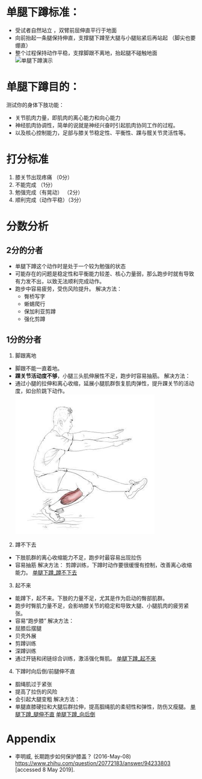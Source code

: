 # 单腿下蹲标准：
- 受试者自然站立 ，双臂前屈伸直平行于地面
- 向前抬起一条腿保持伸直，支撑腿下蹲至大腿与小腿贴紧后再站起 （脚尖也要绷直）
- 整个过程保持动作平稳，支撑脚跟不离地，抬起腿不碰触地面
![单腿下蹲演示](./单腿下蹲演示.jpg "单腿下蹲演示")

# 单腿下蹲目的：
测试你的身体下肢功能：
  - 关节肌肉力量，即肌肉的离心能力和向心能力
  - 神经肌肉协调性，简单的说就是神经兴奋时引起肌肉协同工作的过程。
  - 以及核心控制能力，足部与膝关节稳定性、平衡性、踝与髋关节灵活性等。

# 打分标准
1. 膝关节出现疼痛     （0分）
2. 不能完成          （1分）
3. 勉强完成（有晃动）  （2分）
4. 顺利完成（动作平稳）（3分）

# 分数分析
## 2分的分者
  - 单腿下蹲这个动作时是处于一个较为勉强的状态
  - 可能存在的问题是稳定性和平衡能力较差、核心力量弱，那么跑步时就有导致有力发不出，以致无法顺利完成动作。
  - 跑步中容易疲劳，受伤风险提升。
  解决方法：
    - 臀桥写字
    - 蜥蜴爬行
    - 保加利亚剪蹲
    - 强化剪蹲

## 1分的分者
1. 脚跟离地
  - 脚跟不能一直着地。
  - **踝关节活动度不够**，小腿三头肌伸展性不足，跑步时容易抽筋。
  解决方法：
  - 通过小腿的拉伸和离心收缩，延展小腿肌群恢复肌肉弹性，提升踝关节的活动度，如台阶跳下动作。
  ![单腿下蹲_脚跟离地](./单腿下蹲_脚跟离地.jpg "单腿下蹲_脚跟离地")
2. 蹲不下去
  - 下肢肌群的离心收缩能力不足，跑步时最容易出现拉伤
  - 容易抽筋
  解决方法：
  剪蹲训练，下蹲时动作要很缓慢有控制，改善离心收缩能力。
  [单腿下蹲_蹲不下去](./单腿下蹲_蹲不下去.jpg "单腿下蹲_蹲不下去")
3. 起不来
  - 能蹲下，起不来。下肢的力量不足，尤其是作为启动的臀部肌群。
  - 跑步时臀肌力量不足，会影响膝关节的稳定和导致大腿、小腿肌肉的疲劳紧张。
  - 容易“跑步膝”
  解决方法：
  - 屈膝后摆腿
  - 贝壳外展
  - 剪蹲训练
  - 深蹲训练
  - 通过开链和闭链综合训练，激活强化臀肌。
  [单腿下蹲_起不来](./单腿下蹲_起不来.jpg "单腿下蹲_起不来")
4. 下蹲时向后倒/前腿伸不直
  - 腘绳肌过于紧张
  - 提高了拉伤的风险
  - 会引起大腿变粗
  解决方法：
  - 单腿直膝硬拉和大腿后群拉伸，提高腘绳肌的柔韧性和弹性，防伤又瘦腿。
  [单腿下蹲_腿伸不直](./单腿下蹲_腿伸不直.jpg "单腿下蹲_腿伸不直")
  [单腿下蹲_向后倒](./单腿下蹲_向后倒.jpg "单腿下蹲_向后倒")

# Appendix
- 李明威, 长期跑步如何保护膝盖？ (2016-May-08) <https://www.zhihu.com/question/20772183/answer/94233803> [accessed 8 May 2019].
